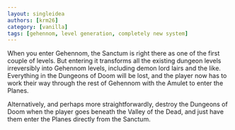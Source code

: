 ```yaml
---
layout: singleidea
authors: [krm26]
category: [vanilla]
tags: [gehennom, level generation, completely new system]
---
```

When you enter Gehennom, the Sanctum is right there as one of the first couple of levels. But entering it transforms all the existing dungeon levels irreversibly into Gehennom levels, including demon lord lairs and the like. Everything in the Dungeons of Doom will be lost, and the player now has to work their way through the rest of Gehennom with the Amulet to enter the Planes.

Alternatively, and perhaps more straightforwardly, destroy the Dungeons of Doom when the player goes beneath the Valley of the Dead, and just have them enter the Planes directly from the Sanctum.
